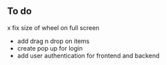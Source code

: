 ## To do

x fix size of wheel on full screen

- add drag n drop on items
- create pop up for login
- add user authentication for frontend and backend
